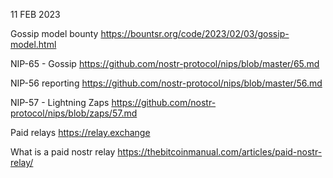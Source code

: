 11 FEB 2023


Gossip model bounty
https://bountsr.org/code/2023/02/03/gossip-model.html

NIP-65  - Gossip
https://github.com/nostr-protocol/nips/blob/master/65.md

NIP-56 reporting
https://github.com/nostr-protocol/nips/blob/master/56.md

NIP-57 - Lightning Zaps 
https://github.com/nostr-protocol/nips/blob/zaps/57.md

Paid relays
https://relay.exchange

What is a paid nostr relay
https://thebitcoinmanual.com/articles/paid-nostr-relay/

